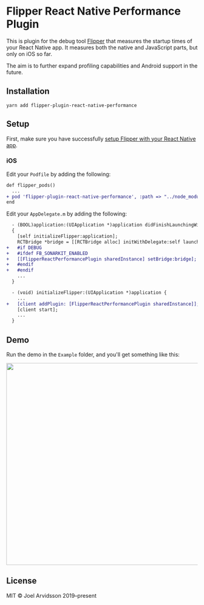 # Flipper React Native Performance Plugin

This is plugin for the debug tool [Flipper](https://fbflipper.com) that measures the startup times of your React Native app. It measures both the native and JavaScript parts, but only on iOS so far.

The aim is to further expand profiling capabilities and Android support in the future.

## Installation

```
yarn add flipper-plugin-react-native-performance
```

## Setup

First, make sure you have successfully [setup Flipper with your React Native app](https://fbflipper.com/docs/getting-started.html#setup-your-react-native-app).

### iOS

Edit your `Podfile` by adding the following:

```diff
def flipper_pods()
  ...
+ pod 'flipper-plugin-react-native-performance', :path => "../node_modules/flipper-plugin-react-native-performance/ios", :configuration => 'Debug'
end
```

Edit your `AppDelegate.m` by adding the following:

```diff
  - (BOOL)application:(UIApplication *)application didFinishLaunchingWithOptions:(NSDictionary *)launchOptions
  {
    [self initializeFlipper:application];
    RCTBridge *bridge = [[RCTBridge alloc] initWithDelegate:self launchOptions:launchOptions];
+   #if DEBUG
+   #ifdef FB_SONARKIT_ENABLED
+   [[FlipperReactPerformancePlugin sharedInstance] setBridge:bridge];
+   #endif
+   #endif
    ...
  }

  - (void) initializeFlipper:(UIApplication *)application {
    ...
+   [client addPlugin: [FlipperReactPerformancePlugin sharedInstance]];
    [client start];
    ...
  }
```

## Demo

Run the demo in the `Example` folder, and you'll get something like this:

<img width="531" alt="" src="https://user-images.githubusercontent.com/378279/69906815-b557b600-13c9-11ea-9566-0d74abb392ed.png">

## License

MIT © Joel Arvidsson 2019–present
